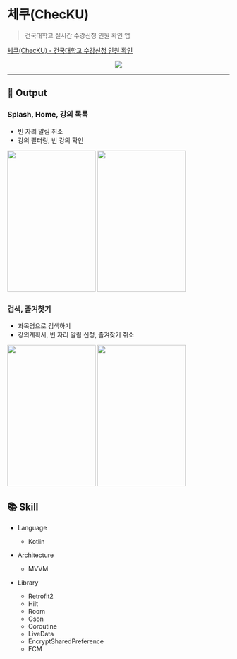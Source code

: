 # 체쿠(ChecKU)  

> 건국대학교 실시간 수강신청 인원 확인 앱

[체쿠(ChecKU) - 건국대학교 수강신청 인원 확인](https://bit.ly/3JJUuvD)

<p align="center"><img src="https://user-images.githubusercontent.com/83503188/185083545-ada6d96d-e712-4d30-8941-1a1c5234e627.jpg">
</p>

----


## 🌳 Output 

### Splash, Home, 강의 목록

- 빈 자리 알림 취소
- 강의 필터링, 빈 강의 확인
<p>
<a>
  <img src="https://user-images.githubusercontent.com/83503188/185787636-136cbab9-2dd1-4209-8ecd-4cc9af86332c.gif", width="200px" height="320px"/>
</a>
<a>
  <img src="https://user-images.githubusercontent.com/83503188/185787676-c3b54fc9-b4fe-4346-a799-43d95cca5bd2.gif" width="200px" height="320px"/>
</a>
</p>

### 검색, 즐겨찾기 

- 과목명으로 검색하기
- 강의계획서, 빈 자리 알림 신청, 즐겨찾기 취소
<p>
<a>
  <img src="https://user-images.githubusercontent.com/83503188/185787677-aec2c704-0827-4e4c-888b-01284df290fc.gif" width="200px" height="320px"/>
</a>
<a>
  <img src="https://user-images.githubusercontent.com/83503188/185787679-23b0a986-cd82-43dc-b44d-c1e2035ea924.gif" width="200px" height="320px"/>
</a>
</p>

## 📚 Skill 

- Language <br>
  - Kotlin

- Architecture <br>
  - MVVM

- Library <br>
  - Retrofit2
  - Hilt
  - Room
  - Gson
  - Coroutine
  - LiveData
  - EncryptSharedPreference
  - FCM

